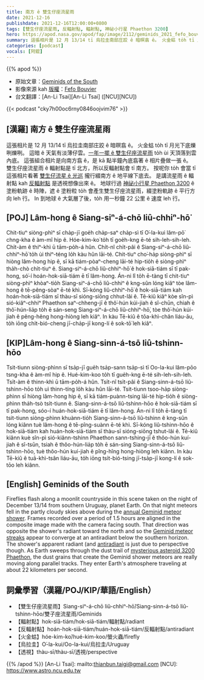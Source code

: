 ```yaml
---
title: 南方 ê 雙生仔座流星雨
date: 2021-12-16
publishdate: 2021-12-16T12:00:00+0800
tags: [雙生仔座流星雨, 反輻射點, 輻射點, 神祕小行星 Phaethon 3200]
hero: https://apod.nasa.gov/apod/fap/image/2112/geminids_2021_fefo_bouvier1024.jpg
summary: 這張相片是 12 月 13/14 tī 烏拉圭南部庄跤 ê 暗暝翕 ê。 火金蛄 to̍h tī 月光下底爍咧爍咧。
categories: [podcast]
vocals: [阿錕]
---
```


{{% apod %}}

- 原始文章：[Geminids of the South](https://apod.nasa.gov/apod/ap211216.html)
- 影像來源 kah [版權][copyright]：[Fefo Bouvier](https://www.fefobouvier.com/)
- 台文翻譯：[An-Li Tsai][An-Li Tsai] ([NCU][NCU])

{{< podcast "cky7h00oc6rny0846oojvim76" >}}

## [漢羅] 南方 ê 雙生仔座流星雨
這張相片是 12 月 13/14 tī 烏拉圭南部庄跤 ê 暗暝翕 ê。
火金蛄 to̍h tī 月光下底爍咧爍咧。
這暗 ê 天氣有淡薄仔雲。[一年一擺 ê 雙生仔座流星雨][annual Geminid meteor shower] to̍h ùi 天頂落到雲內底。
這張組合相片是向南方翕 ê，是 kā 點半鐘內底翕著 ê 相片疊做一張 ê。
雙生仔座流星雨 ê 輻射點是 tī 北方，所以反輻射點會 tī 南方。
按呢你 to̍h 會當 tī 這張相片看著 [雙生仔流星 ê 光巡][Geminid meteor streaks] 攏行綴南方 ê 地平線下底去。
是講流星雨 ê 輻射點 kah [反輻射點][antiradiant] 是透視想像出來 ê。
地球行過 [神祕小行星 Phaethon 3200][mysterious asteroid 3200 Phaethon] ê 塗粉軌跡 ê 時陣，遮 ê 塗粉粒 to̍h 會產生雙生仔座流星雨，綴塗粉軌跡 ê 平行方向 leh 行。
In 到地球 ê 大氣層了後，to̍h 用一秒鐘 22 公里 ê 速度 leh 行。

## [POJ] Lâm-hong ê Siang-siⁿ-á-chō liû-chhiⁿ-hō͘
Chit-tiuⁿ siòng-phìⁿ sī cha̍p-jī goe̍h cha̍p-saⁿ cha̍p-sì tī O͘-la-kui lâm-pō͘ chng-kha ê àm-mî hip ê.
Hóe-kim-ko͘ to̍h tī goe̍h-kng ē-té sih-leh-sih-leh.
Chi̍t-àm ê thiⁿ-khì ū tām-po̍h-á hûn.
Chi̍t-nî chi̍t-pâi ê Siang-siⁿ-á-chō liû-chhiⁿ-hō͘ to̍h ùi thiⁿ-téng lo̍h kàu hûn lāi-té.
Chit-tiuⁿ cho͘-ha̍p siòng-phìⁿ sī hiòng lâm-hong hip ê, sī kā tiám-pòaⁿ-cheng lāi-té hip-tio̍h ê siòng-phìⁿ tha̍h-chò chi̍t-tiuⁿ ê.
Siang-siⁿ-á-chō liû-chhiⁿ-hō͘ ê hok-siā-tiám sī tī pak-hong, só͘-í hoán-hok-siā-tiám ē tī lâm-hong.
Án-ni lî to̍h ē-tàng tī chit-tiuⁿ siòng-phìⁿ khòaⁿ-tio̍h Siang-siⁿ-á-chō liû-chhiⁿ  ê kng-sûn lóng kiâⁿ tòe lâm-hong ê tē-pêng-sòaⁿ ē-té khì.
Sī-kóng liû-chhiⁿ-hō͘ ê hok-siā-tiám kah hoán-hok-siā-tiám sī thàu-sī sióng-siōng chhut-lâi ê.
Tē-kiû kiâⁿ kòe sîn-pì sió-kiâⁿ-chhiⁿ Phaethon saⁿ-chheng-jī ê thô͘-hún kúi-jiah ê sî-chūn, chiah ê thô͘-hún-lia̍p to̍h ē sán-seng Siang-siⁿ-á-chō liû-chhiⁿ-hō͘, tòe thô͘-hún kúi-jiah ê pêng-hêng hong-hiòng leh kiâⁿ.
In kàu Tē-kiû ê tōa-khì-chân liáu-āu, to̍h iōng chi̍t-bió-cheng jī-cha̍p-jī kong-lí ê sok-tō͘ leh kiâⁿ.

## [KIP]Lâm-hong ê Siang-sinn-á-tsō liû-tshinn-hōo
Tsit-tiunn siòng-phìnn sī tsa̍p-jī gue̍h tsa̍p-sann tsa̍p-sì tī Oo-la-kui lâm-pōo tsng-kha ê àm-mî hip ê.
Hué-kim-koo to̍h tī gue̍h-kng ē-té sih-leh-sih-leh.
Tsi̍t-àm ê thinn-khì ū tām-po̍h-á hûn.
Tsi̍t-nî tsi̍t-pâi ê Siang-sinn-á-tsō liû-tshinn-hōo to̍h uì thinn-tíng lo̍h kàu hûn lāi-té.
Tsit-tiunn tsoo-ha̍p siòng-phìnn sī hiòng lâm-hong hip ê, sī kā tiám-puànn-tsing lāi-té hip-tio̍h ê siòng-phìnn tha̍h-tsò tsi̍t-tiunn ê.
Siang-sinn-á-tsō liû-tshinn-hōo ê hok-siā-tiám sī tī pak-hong, sóo-í huán-hok-siā-tiám ē tī lâm-hong.
Án-ni lî to̍h ē-tàng tī tsit-tiunn siòng-phìnn khuànn-tio̍h Siang-sinn-á-tsō liû-tshinn  ê kng-sûn lóng kiânn tuè lâm-hong ê tē-pîng-suànn ē-té khì.
Sī-kóng liû-tshinn-hōo ê hok-siā-tiám kah huán-hok-siā-tiám sī thàu-sī sióng-siōng tshut-lâi ê.
Tē-kiû kiânn kuè sîn-pì sió-kiânn-tshinn Phaethon sann-tshing-jī ê thôo-hún kuí-jiah ê sî-tsūn, tsiah ê thôo-hún-lia̍p to̍h ē sán-sing Siang-sinn-á-tsō liû-tshinn-hōo, tuè thôo-hún kuí-jiah ê pîng-hîng hong-hiòng leh kiânn.
In kàu Tē-kiû ê tuā-khì-tsân liáu-āu, to̍h iōng tsi̍t-bió-tsing jī-tsa̍p-jī kong-lí ê sok-tōo leh kiânn.

## [English] Geminids of the South
Fireflies flash along a moonlit countryside in this scene taken on the night of December 13/14 from southern Uruguay, planet Earth.
On that night meteors fell in the partly cloudy skies above during the [annual Geminid meteor shower][annual Geminid meteor shower].
Frames recorded over a period of 1.5 hours are aligned in the composite image made with the camera facing south.
That direction was opposite the shower's radiant toward the north and so the [Geminid meteor streaks][Geminid meteor streaks] appear to converge at an antiradiant below the southern horizon.
The shower's apparent radiant (and [antiradiant][antiradiant] is just due to perspective though.
As Earth sweeps through the dust trail of [mysterious asteroid 3200 Phaethon][mysterious asteroid 3200 Phaethon], the dust grains that create the Geminid shower meteors are really moving along parallel tracks.
They enter Earth's atmosphere traveling at about 22 kilometers per second.

## 詞彙學習（漢羅/POJ/KIP/華語/English）
- 【雙生仔座流星雨】Siang-siⁿ-á-chō liû-chhiⁿ-hō͘/Siang-sinn-á-tsō liû-tshinn-hōo/雙子座流星雨/Geminids
- 【輻射點】hok-siā-tiám/hok-siā-tiám/輻射點/radiant
- 【反輻射點】hoán-hok-siā-tiám/huán-hok-siā-tiám/反輻射點/antiradiant
- 【火金蛄】hóe-kim-ko͘/hué-kim-koo/螢火蟲/firefly
- 【烏拉圭】O͘-la-kui/Oo-la-kui/烏拉圭/Uruguay
- 【透視】thàu-sī/thàu-sī/透視/perspective



{{% /apod %}}
[An-Li Tsai]: mailto:thianbun.taigi@gmail.com
[NCU]: https://www.astro.ncu.edu.tw

[copyright]: https://apod.nasa.gov/apod/fap/lib/about_apod.html#srapply

[annual Geminid meteor shower]:https://blogs.nasa.gov/Watch_the_Skies/2021/12/09/geminid-meteor-shower-nasa-to-livestream-annual-highlight-of-december-skies/
[Geminid meteor streaks]:https://earthsky.org/astronomy-essentials/everything-you-need-to-know-geminid-meteor-shower/
[antiradiant]:https://apod.nasa.gov/apod/ap200318.html
[mysterious asteroid 3200 Phaethon]:https://phys.org/news/2019-12-nrl-camera-aboard-nasa-spacecraft-asteroid.html
